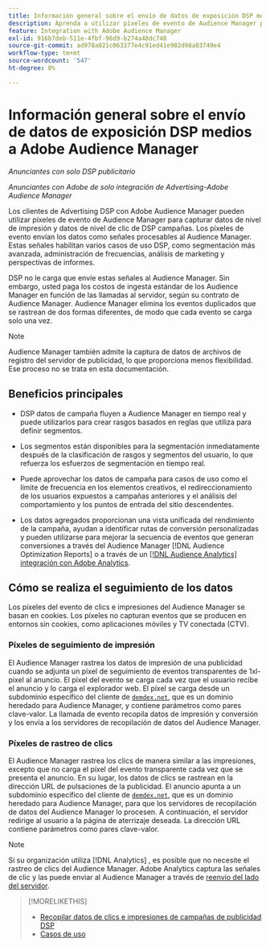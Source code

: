 ```yaml
---
title: Información general sobre el envío de datos de exposición DSP medios a Adobe Audience Manager
description: Aprenda a utilizar píxeles de evento de Audience Manager para capturar datos de nivel de impresión y de nivel de clic de campañas de DSP publicitarias
feature: Integration with Adobe Audience Manager
exl-id: 916b7deb-511e-4fbf-96d9-b274a48dc748
source-git-commit: ad978a021c063377e4c91ed41e902d98a03749e4
workflow-type: tm+mt
source-wordcount: '547'
ht-degree: 0%

---
```


# Información general sobre el envío de datos de exposición DSP medios a Adobe Audience Manager

*Anunciantes con solo DSP publicitario*

*Anunciantes con Adobe de solo integración de Advertising-Adobe Audience Manager*

Los clientes de Advertising DSP con Adobe Audience Manager pueden utilizar píxeles de evento de Audience Manager para capturar datos de nivel de impresión y datos de nivel de clic de DSP campañas. Los píxeles de evento envían los datos como señales procesables al Audience Manager. Estas señales habilitan varios casos de uso DSP, como segmentación más avanzada, administración de frecuencias, análisis de marketing y perspectivas de informes.

DSP no le carga que envíe estas señales al Audience Manager. Sin embargo, usted paga los costos de ingesta estándar de los Audience Manager en función de las llamadas al servidor, según su contrato de Audience Manager. Audience Manager elimina los eventos duplicados que se rastrean de dos formas diferentes, de modo que cada evento se carga solo una vez.

>[!NOTE]
>
> Audience Manager también admite la captura de datos de archivos de registro del servidor de publicidad, lo que proporciona menos flexibilidad. Ese proceso no se trata en esta documentación.

## Beneficios principales

* DSP datos de campaña fluyen a Audience Manager en tiempo real y puede utilizarlos para crear rasgos basados en reglas que utiliza para definir segmentos.

* Los segmentos están disponibles para la segmentación inmediatamente después de la clasificación de rasgos y segmentos del usuario, lo que refuerza los esfuerzos de segmentación en tiempo real.

* Puede aprovechar los datos de campaña para casos de uso como el límite de frecuencia en los elementos creativos, el redireccionamiento de los usuarios expuestos a campañas anteriores y el análisis del comportamiento y los puntos de entrada del sitio descendentes.

* Los datos agregados proporcionan una vista unificada del rendimiento de la campaña, ayudan a identificar rutas de conversión personalizadas y pueden utilizarse para mejorar la secuencia de eventos que generan conversiones a través del Audience Manager [!DNL Audience Optimization Reports] o a través de un [[!DNL Audience Analytics] integración con Adobe Analytics](/help/integrations/audience-manager/audience-analytics.md).

## Cómo se realiza el seguimiento de los datos

Los píxeles del evento de clics e impresiones del Audience Manager se basan en cookies. Los píxeles no capturan eventos que se producen en entornos sin cookies, como aplicaciones móviles y TV conectada (CTV).

### Píxeles de seguimiento de impresión

El Audience Manager rastrea los datos de impresión de una publicidad cuando se adjunta un píxel de seguimiento de eventos transparentes de 1xl-pixel al anuncio. El píxel del evento se carga cada vez que el usuario recibe el anuncio y lo carga el explorador web. El píxel se carga desde un subdominio específico del cliente de [`demdex.net`](https://experienceleague.adobe.com/docs/audience-manager/user-guide/reference/demdex-calls.html), que es un dominio heredado para Audience Manager, y contiene parámetros como pares clave-valor. La llamada de evento recopila datos de impresión y conversión y los envía a los servidores de recopilación de datos del Audience Manager.

### Píxeles de rastreo de clics

El Audience Manager rastrea los clics de manera similar a las impresiones, excepto que no carga el píxel del evento transparente cada vez que se presenta el anuncio. En su lugar, los datos de clics se rastrean en la dirección URL de pulsaciones de la publicidad. El anuncio apunta a un subdominio específico del cliente de [`demdex.net`](https://experienceleague.adobe.com/docs/audience-manager/user-guide/reference/demdex-calls.html), que es un dominio heredado para Audience Manager, para que los servidores de recopilación de datos del Audience Manager lo procesen. A continuación, el servidor redirige al usuario a la página de aterrizaje deseada. La dirección URL contiene parámetros como pares clave-valor.

>[!NOTE]
>
>Si su organización utiliza [!DNL Analytics] , es posible que no necesite el rastreo de clics del Audience Manager. Adobe Analytics captura las señales de clic y las puede enviar al Audience Manager a través de [reenvío del lado del servidor](https://experienceleague.adobe.com/docs/analytics/admin/admin-tools/server-side-forwarding/ssf.html).

>[!MORELIKETHIS]
>
>* [Recopilar datos de clics e impresiones de campañas de publicidad DSP](collect.md)
>* [Casos de uso](use-cases.md)

